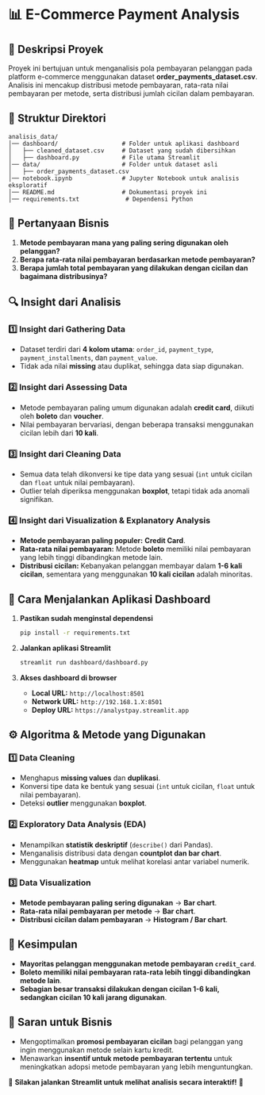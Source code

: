 # 📊 E-Commerce Payment Analysis

## 📝 **Deskripsi Proyek**

Proyek ini bertujuan untuk menganalisis pola pembayaran pelanggan pada platform e-commerce menggunakan dataset **order_payments_dataset.csv**. Analisis ini mencakup distribusi metode pembayaran, rata-rata nilai pembayaran per metode, serta distribusi jumlah cicilan dalam pembayaran.

## 📂 **Struktur Direktori**
```
analisis_data/
│── dashboard/                  # Folder untuk aplikasi dashboard
│   ├── cleaned_dataset.csv     # Dataset yang sudah dibersihkan
│   ├── dashboard.py            # File utama Streamlit
│── data/                       # Folder untuk dataset asli
│   ├── order_payments_dataset.csv
│── notebook.ipynb              # Jupyter Notebook untuk analisis eksploratif
│── README.md                   # Dokumentasi proyek ini
│── requirements.txt             # Dependensi Python
```

## 🔬 **Pertanyaan Bisnis**
1. **Metode pembayaran mana yang paling sering digunakan oleh pelanggan?**
2. **Berapa rata-rata nilai pembayaran berdasarkan metode pembayaran?**
3. **Berapa jumlah total pembayaran yang dilakukan dengan cicilan dan bagaimana distribusinya?**

## 🔍 **Insight dari Analisis**

### **1️⃣ Insight dari Gathering Data**
- Dataset terdiri dari **4 kolom utama**: `order_id`, `payment_type`, `payment_installments`, dan `payment_value`.
- Tidak ada nilai **missing** atau duplikat, sehingga data siap digunakan.

### **2️⃣ Insight dari Assessing Data**
- Metode pembayaran paling umum digunakan adalah **credit card**, diikuti oleh **boleto** dan **voucher**.
- Nilai pembayaran bervariasi, dengan beberapa transaksi menggunakan cicilan lebih dari **10 kali**.

### **3️⃣ Insight dari Cleaning Data**
- Semua data telah dikonversi ke tipe data yang sesuai (`int` untuk cicilan dan `float` untuk nilai pembayaran).
- Outlier telah diperiksa menggunakan **boxplot**, tetapi tidak ada anomali signifikan.

### **4️⃣ Insight dari Visualization & Explanatory Analysis**
- **Metode pembayaran paling populer:** **Credit Card**.
- **Rata-rata nilai pembayaran:** Metode **boleto** memiliki nilai pembayaran yang lebih tinggi dibandingkan metode lain.
- **Distribusi cicilan:** Kebanyakan pelanggan membayar dalam **1-6 kali cicilan**, sementara yang menggunakan **10 kali cicilan** adalah minoritas.

## 🚀 **Cara Menjalankan Aplikasi Dashboard**

1. **Pastikan sudah menginstal dependensi**
   ```bash
   pip install -r requirements.txt
   ```

2. **Jalankan aplikasi Streamlit**
   ```bash
   streamlit run dashboard/dashboard.py
   ```

3. **Akses dashboard di browser**
   - **Local URL:** `http://localhost:8501`
   - **Network URL:** `http://192.168.1.X:8501`
   - **Deploy URL:** `https://analystpay.streamlit.app`

## ⚙️ **Algoritma & Metode yang Digunakan**

### **1️⃣ Data Cleaning**
- Menghapus **missing values** dan **duplikasi**.
- Konversi tipe data ke bentuk yang sesuai (`int` untuk cicilan, `float` untuk nilai pembayaran).
- Deteksi **outlier** menggunakan **boxplot**.

### **2️⃣ Exploratory Data Analysis (EDA)**
- Menampilkan **statistik deskriptif** (`describe()` dari Pandas).
- Menganalisis distribusi data dengan **countplot dan bar chart**.
- Menggunakan **heatmap** untuk melihat korelasi antar variabel numerik.

### **3️⃣ Data Visualization**
- **Metode pembayaran paling sering digunakan** → **Bar chart**.
- **Rata-rata nilai pembayaran per metode** → **Bar chart**.
- **Distribusi cicilan dalam pembayaran** → **Histogram / Bar chart**.

## 🎯 **Kesimpulan**
- **Mayoritas pelanggan menggunakan metode pembayaran `credit_card`**.
- **Boleto memiliki nilai pembayaran rata-rata lebih tinggi dibandingkan metode lain**.
- **Sebagian besar transaksi dilakukan dengan cicilan 1-6 kali, sedangkan cicilan 10 kali jarang digunakan**.

## 📌 **Saran untuk Bisnis**
- Mengoptimalkan **promosi pembayaran cicilan** bagi pelanggan yang ingin menggunakan metode selain kartu kredit.
- Menawarkan **insentif untuk metode pembayaran tertentu** untuk meningkatkan adopsi metode pembayaran yang lebih menguntungkan.

📌 **Silakan jalankan Streamlit untuk melihat analisis secara interaktif!** 🚀

